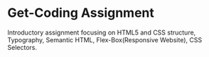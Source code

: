 # Get-Coding Assignment

Introductory assignment focusing on HTML5 and CSS structure, Typography, Semantic HTML, Flex-Box(Responsive Website), CSS Selectors.

